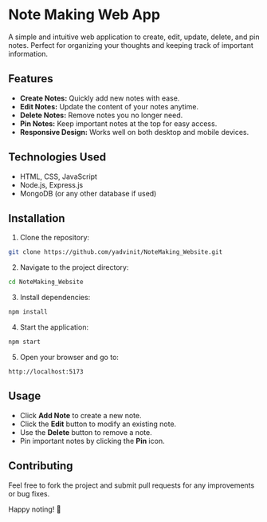 # Note Making Web App

A simple and intuitive web application to create, edit, update, delete, and pin notes. Perfect for organizing your thoughts and keeping track of important information.

## Features

- **Create Notes:** Quickly add new notes with ease.
- **Edit Notes:** Update the content of your notes anytime.
- **Delete Notes:** Remove notes you no longer need.
- **Pin Notes:** Keep important notes at the top for easy access.
- **Responsive Design:** Works well on both desktop and mobile devices.

## Technologies Used

- HTML, CSS, JavaScript
- Node.js, Express.js
- MongoDB (or any other database if used)

## Installation

1. Clone the repository:
```bash
git clone https://github.com/yadvinit/NoteMaking_Website.git
```

2. Navigate to the project directory:
```bash
cd NoteMaking_Website
```

3. Install dependencies:
```bash
npm install
```

4. Start the application:
```bash
npm start
```

5. Open your browser and go to:
```
http://localhost:5173
```

## Usage

- Click **Add Note** to create a new note.
- Click the **Edit** button to modify an existing note.
- Use the **Delete** button to remove a note.
- Pin important notes by clicking the **Pin** icon.

## Contributing
Feel free to fork the project and submit pull requests for any improvements or bug fixes.


Happy noting! 📝

